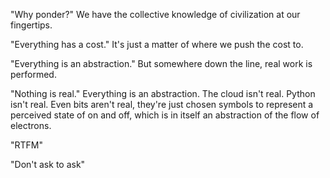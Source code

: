 "Why ponder?" We have the collective knowledge of civilization at our fingertips.

"Everything has a cost." It's just a matter of where we push the cost to.

"Everything is an abstraction." But somewhere down the line, real work is performed.

"Nothing is real." Everything is an abstraction. The cloud isn't real. Python isn't real. Even bits aren't real, they're just chosen symbols to represent a perceived state of on and off, which is in itself an abstraction of the flow of electrons.

"RTFM"

"Don't ask to ask"



